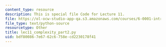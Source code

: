 ```yaml
---
content_type: resource
description: This is special file Code for Lecture 11.
file: https://ol-ocw-studio-app-qa.s3.amazonaws.com/courses/6-0001-introduction-to-computer-science-and-programming-in-python-fall-2016/bdf800867e6762c6758ecd2230178f41_lec11_complexity_part2.py
file_type: text/python-source
resourcetype: Other
title: lec11_complexity_part2.py
uid: bdf80086-7e67-62c6-758e-cd2230178f41
---
```

